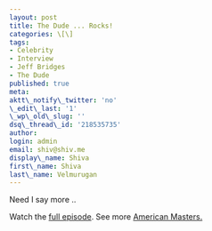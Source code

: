 ```yaml
---
layout: post
title: The Dude ... Rocks!
categories: \[\]
tags:
- Celebrity
- Interview
- Jeff Bridges
- The Dude
published: true
meta:
aktt\_notify\_twitter: 'no'
\_edit\_last: '1'
\_wp\_old\_slug: ''
dsq\_thread\_id: '218535735'
author:
login: admin
email: shiv@shiv.me
display\_name: Shiva
first\_name: Shiva
last\_name: Velmurugan
---
```


Need I say more ..

Watch the [full episode][0]. See more [American Masters.][1]


[0]: http://video.pbs.org/video/1743456455
[1]: http://www.pbs.org/wnet/americanmasters/